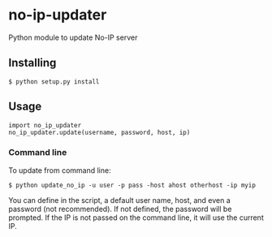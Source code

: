 no-ip-updater
=============

Python module to update No-IP server


Installing
----------

	$ python setup.py install
	

Usage
-----

	import no_ip_updater
	no_ip_updater.update(username, password, host, ip)
	
### Command line ###
To update from command line:

	$ python update_no_ip -u user -p pass -host ahost otherhost -ip myip
	
You can define in the script, a default user name, host, and even a password (not recommended).
If not defined, the password will be prompted.
If the IP is not passed on the command line, it will use the current IP.

